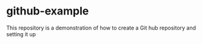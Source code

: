 # github-example
This repository is a demonstration of how to create a Git hub repository and setting it up
